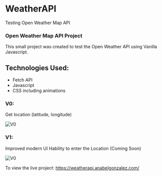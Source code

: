 # WeatherAPI

Testing Open Weather Map API

### Open Weather Map API Project

This small project was created to test the Open Weather API using Vanilla Javascript.

## Technologies Used:
* Fetch API
* Javascript
* CSS including animations

### V0: 
Get location (latitude, longitude)

![V0](https://weatherapi.anabelgonzalez.com/weather-api-v0.png)

### V1:
Improved modern UI
Hability to enter the Location (Coming Soon)

![V0](https://weatherapi.anabelgonzalez.com/weather-api-v1.png)

To view the live project:
https://weatherapi.anabelgonzalez.com/
